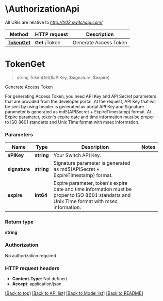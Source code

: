 # \AuthorizationApi

All URIs are relative to *http://tr02.switchapi.com/*

Method | HTTP request | Description
------------- | ------------- | -------------
[**TokenGet**](AuthorizationApi.md#TokenGet) | **Get** /Token | Generate Access Token


# **TokenGet**
> string TokenGet($aPIKey, $signature, $expire)

Generate Access Token

For generating Access Token, you need API Key and API Secret parameters that are provided from the developer portal. At the request, API Key that will be sent by using header is generated as portal API Key and Signature parameter is generated as md5(APISecret + ExpireTimestamp) format. At Expire parameter, token's expire date and time information must be proper to ISO 8601 standarts and Unix Time format with msec information. 


### Parameters

Name | Type | Description  | Notes
------------- | ------------- | ------------- | -------------
 **aPIKey** | **string**| Your Switch API Key. | 
 **signature** | **string**| Signature parameter is generated as md5(APISecret + ExpireTimestamp) format. | 
 **expire** | **int64**| Expire parameter, token&#39;s expire date and time information must be proper to ISO 8601 standarts and Unix Time format with msec information. | 

### Return type

**string**

### Authorization

No authorization required

### HTTP request headers

 - **Content-Type**: Not defined
 - **Accept**: application/json

[[Back to top]](#) [[Back to API list]](../README.md#documentation-for-api-endpoints) [[Back to Model list]](../README.md#documentation-for-models) [[Back to README]](../README.md)

